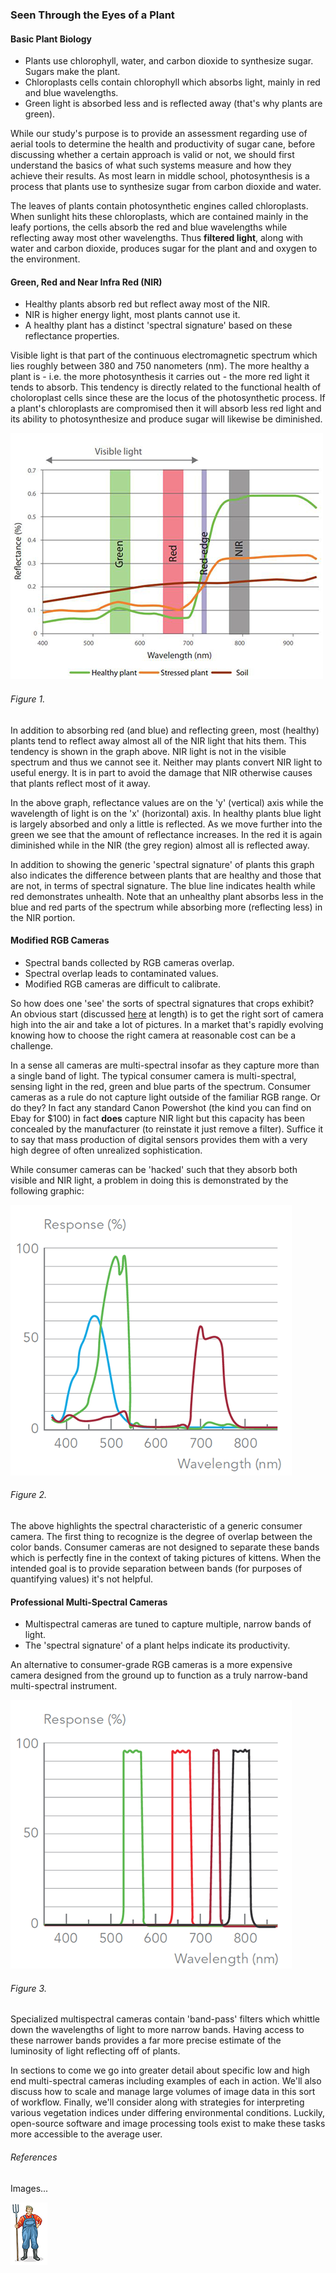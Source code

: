### Seen Through the Eyes of a Plant

#### Basic Plant Biology

* Plants use chlorophyll, water, and carbon dioxide to synthesize sugar. Sugars make the plant.
* Chloroplasts cells contain chlorophyll which absorbs light, mainly in red and blue wavelengths.
* Green light is absorbed less and is reflected away (that's why plants are green).

While our study's purpose is to provide an assessment regarding use of aerial tools to determine the health 
and productivity of sugar cane, before discussing whether a certain approach is valid or not, we should first understand 
the basics of what such systems measure and how they achieve their results. As most learn in middle school, 
photosynthesis is a process that plants use to synthesize sugar from carbon dioxide and water. 

The leaves of plants contain photosynthetic engines called chloroplasts. When sunlight hits these chloroplasts, which are 
contained mainly in the leafy portions, the cells absorb the red and blue wavelengths while reflecting away 
most other wavelengths. Thus __filtered light__, along with water and carbon dioxide, produces sugar for the plant and 
and oxygen to the environment.

#### Green, Red and Near Infra Red (NIR)

* Healthy plants absorb red but reflect away most of the NIR.
* NIR is higher energy light, most plants cannot use it.
* A healthy plant has a distinct 'spectral signature' based on these reflectance properties.

Visible light is that part of the continuous electromagnetic spectrum which lies roughly between 380 and 750 
nanometers (nm). The more healthy a plant is - i.e. the more photosynthesis it carries out - the more red light 
it tends to absorb. This tendency is directly related to the functional health of choloroplast cells since these are the 
locus of the photosynthetic process. If a plant's chloroplasts are compromised then it will absorb less red light
and its ability to photosynthesize and produce sugar will likewise be diminished.  

![](img/plant_physio.png) 
###### Figure 1. 
   
In addition to absorbing red (and blue) and reflecting green, most (healthy) plants tend to reflect away almost all of 
the NIR light that hits them. This tendency is shown in the graph above. NIR light is not in the visible spectrum 
and thus we cannot see it. Neither may plants convert NIR light to useful energy. It is in part to avoid the 
damage that NIR otherwise causes that plants reflect most of it away. 

In the above graph, reflectance values are on the 'y' (vertical) axis while the wavelength of light is on the 'x' 
(horizontal) axis. In healthy plants blue light is largely absorbed and only a little is reflected. As we move further 
into the green we see that the amount of reflectance increases. In the red it is again diminished while in the NIR 
(the grey region) almost all is reflected away. 

In addition to showing the generic 'spectral signature' of plants this graph also indicates the difference 
between plants that are healthy and those that are not, in terms of spectral signature. The blue line indicates 
health while red demonstrates unhealth. Note that an unhealthy plant absorbs less in the blue 
and red parts of the spectrum while absorbing more (reflecting less) in the NIR portion.   
 

#### Modified RGB Cameras
* Spectral bands collected by RGB cameras overlap. 
* Spectral overlap leads to contaminated values.
* Modified RGB cameras are difficult to calibrate.

So how does one 'see' the sorts of spectral signatures that crops exhibit? An obvious start (discussed [here](readme_resources/kites_balloons_drones.md)
at length) is to get the right sort of camera high into the air and take a lot of pictures.
In a market that's rapidly evolving knowing how to choose the right camera at reasonable cost can be a challenge.

In a sense all cameras are multi-spectral insofar as they capture more than a single band of light. The typical consumer
camera is multi-spectral, sensing light in the red, green and blue parts of the spectrum. Consumer cameras as a rule do 
not capture light outside of the familiar RGB range. Or do they? In fact any standard Canon Powershot (the kind you can 
find on Ebay for $100) in fact __does__ capture NIR light but this capacity has been concealed by the manufacturer (to 
reinstate it just remove a filter). Suffice it to say that mass production of digital sensors provides them with a very 
high degree of often unrealized sophistication.
 
While consumer cameras can be 'hacked' such that they absorb both visible and NIR light, a problem in doing this is 
demonstrated by the following graphic:

![](img/consumer.png)
###### Figure 2.

The above highlights the spectral characteristic of a generic consumer camera. The first thing to recognize is the 
degree of overlap between the color bands. Consumer cameras are not designed to separate these bands which is perfectly 
fine in the context of taking pictures of kittens. When the intended goal is to provide separation between bands 
(for purposes of quantifying values) it's not helpful. 

#### Professional Multi-Spectral Cameras

* Multispectral cameras are tuned to capture multiple, narrow bands of light.
* The 'spectral signature' of a plant helps indicate its productivity.

An alternative to consumer-grade RGB cameras is a more expensive 
camera designed from the ground up to function as a truly narrow-band multi-spectral instrument. 

![](img/sequoia.png)
###### Figure 3.

Specialized multispectral cameras contain 'band-pass' filters which whittle down the wavelengths of light to more 
narrow bands. Having access to these narrower bands provides a far more precise estimate of the luminosity of 
light reflecting off of plants.    

In sections to come we go into greater detail about specific low and high end multi-spectral cameras including examples 
of each in action. We'll also discuss how to scale and manage large volumes of image data in this sort of workflow.  Finally, 
we'll consider along with strategies for interpreting various vegetation indices under differing environmental conditions. 
Luckily, open-source software and image processing 
tools exist to make these tasks more accessible to the average user.


###### References

Images...
 
![](img/farmera.png) 
